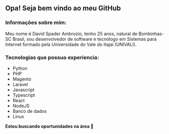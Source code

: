 ## Opa! Seja bem vindo ao meu GitHub
### Informações sobre mim:

Meu nome é David Spader Ambrozio, tenho 25 anos, natural de Bombinhas-SC Brasil, sou desenvolvedor de software e tecnólogo em Sistemas para Internet formado pela Universidade do Vale do Itajaí (UNIVALI).

### Tecnologias que possuo experiencia:

* Python
* PHP
* Magento
* Laravel
* Javascript
* Typescript
* React
* NodeJS
* Banco de dados
* Linux


**Estou buscando oportunidades na área 👊**

